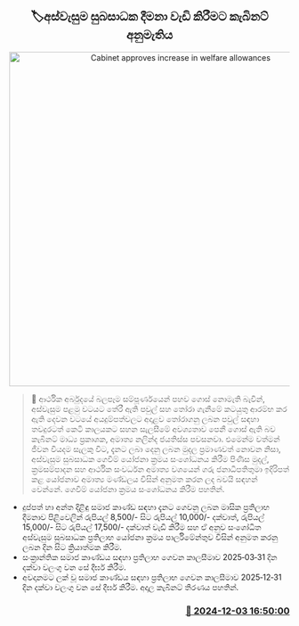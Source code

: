 <p align='center'><b><h2 align='center' title='Cabinet approves increase in welfare allowances'>🏷අස්වැසුම සුබසාධක දීමනා වැඩි කිරීමට කැබිනට් අනුමැතිය</h2></b></p>
<p align='center'><img src='https://helakuru.sgp1.cdn.digitaloceanspaces.com/esana/images/lib/cabinet-updates[1].jpg' width='600' alt='Cabinet approves increase in welfare allowances'></p>

>📝 ආර්ථික අර්බුදයේ බලපෑම සම්පූර්ණයෙන් පහව ගොස් නොමැති බැවින්, අස්වැසුම පළමු වටයට තේරී ඇති පවුල් සහ තෝරා ගැනීමේ කටයුතු ආරම්භ කර ඇති දෙවන වටයේ අයදුම්පත්වලට අදාළව තෝරාගනු ලබන පවුල් සඳහා තවදුරටත් කෙටි කාලයකට සහන සැලසීමේ අවශ්‍යතාව පෙනී ගොස් ඇති බව කැබිනට් මාධ්‍ය ප්‍රකාශක, අමාත්‍ය නලින්ද ජයතිස්ස පවසනවා.
එමෙන්ම වත්මන් ජීවන වියදම සැලකු විට, දැනට ලබා දෙනු ලබන මුදල ප්‍රමාණවත් නොවන නිසා, අස්වැසුම සුබසාධක ගෙවීම් යෝජනා ක්‍රමය සංශෝධනය කිරීම පිණිස මුදල්, ක්‍රමසම්පාදන සහ ආර්ථික සංවර්ධන අමාත්‍ය වශයෙන් ගරු ජනාධිපතිතුමා ඉදිරිපත් කළ යෝජනාව අමාත්‍ය මණ්ඩලය විසින් අනුමත කරන ලද බවයි සඳහන් වෙන්නේ.
ගෙවීම් යෝජනා ක්‍රමය සංශෝධනය කිරීම පහතින්.
* දුප්පත් හා අන්ත දිළිඳු සමාජ කාණ්ඩ සඳහා දැනට ගෙවනු ලබන මාසික ප්‍රතිලාභ දීමනාව පිළිවෙලින් රුපියල් 8,500/- සිට රුපියල් 10,000/- දක්වාත්, රුපියල් 15,000/- සිට රුපියල් 17,500/- දක්වාත් වැඩි කිරීම සහ ඒ අනුව සංශෝධිත අස්වැසුම සුබසාධක ප්‍රතිලාභ යෝජනා ක්‍රමය පාර්ලිමේන්තුව විසින් අනුමත කරනු ලබන දින සිට ක්‍රියාත්මක කිරීම.
* සංක්‍රාන්තික සමාජ කාණ්ඩය සඳහා ප්‍රතිලාභ ගෙවන කාලසීමාව 2025‑03‑31 දින දක්වා වලංගු වන සේ දීර්ඝ කිරීම.
* අවදානමට ලක් වූ සමාජ කාණ්ඩය සඳහා ප්‍රතිලාභ ගෙවන කාලසීමාව 2025‑12‑31 දින දක්වා වලංගු වන සේ දීර්ඝ කිරීම.
අදාල කැබිනට් තීරණය පහතින්.
 


<h3 align='right'><a href='https://www.helakuru.lk/esana/p/105635/'>📅 2024-12-03 16:50:00</a></h3>
